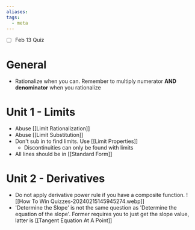 ```yaml
---
aliases: 
tags:
  - meta
---
```

- [ ] Feb 13 Quiz
# General
- Rationalize when you can. Remember to multiply numerator **AND** **denominator** when you rationalize
# Unit 1 - Limits
- Abuse [[Limit Rationalization]]
- Abuse [[Limit Substitution]]
- Don't sub in to find limits. Use [[Limit Properties]]
	- Discontinuities can only be found with limits
- All lines should be in [[Standard Form]]
# Unit 2 - Derivatives
- Do not apply derivative power rule if you have a composite function. ![[How To Win Quizzes-20240215145945274.webp]]
- 'Determine the Slope' is not the same question as 'Determine the equation of the slope'. Former requires you to just get the slope value, latter is [[Tangent Equation At A Point]]